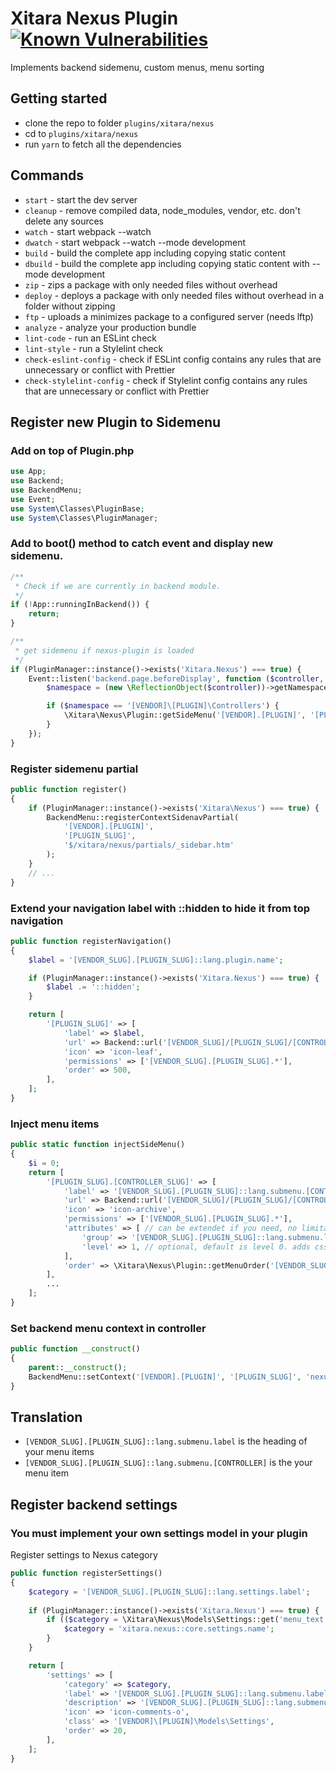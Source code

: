 # Xitara Nexus Plugin [![Known Vulnerabilities](https://snyk.io/test/github/xitara/wn-nexus-plugin/badge.svg)](https://snyk.io//test/github/xitara/wn-nexus-plugin)

Implements backend sidemenu, custom menus, menu sorting

## Getting started

- clone the repo to folder `plugins/xitara/nexus`
- cd to `plugins/xitara/nexus`
- run `yarn` to fetch all the dependencies

## Commands

- `start` - start the dev server
- `cleanup` - remove compiled data, node_modules, vendor, etc. don't delete any sources
- `watch` - start webpack --watch
- `dwatch` - start webpack --watch --mode development
- `build` - build the complete app including copying static content
- `dbuild` - build the complete app including copying static content with --mode development
- `zip` - zips a package with only needed files without overhead
- `deploy` - deploys a package with only needed files without overhead in a folder without zipping
- `ftp` - uploads a minimizes package to a configured server (needs lftp)
- `analyze` - analyze your production bundle
- `lint-code` - run an ESLint check
- `lint-style` - run a Stylelint check
- `check-eslint-config` - check if ESLint config contains any rules that are unnecessary or conflict with Prettier
- `check-stylelint-config` - check if Stylelint config contains any rules that are unnecessary or conflict with Prettier

## Register new Plugin to Sidemenu

### Add on top of Plugin.php
```php
use App;
use Backend;
use BackendMenu;
use Event;
use System\Classes\PluginBase;
use System\Classes\PluginManager;
```

### Add to boot() method to catch event and display new sidemenu.
```php
/**
 * Check if we are currently in backend module.
 */
if (!App::runningInBackend()) {
    return;
}

/**
 * get sidemenu if nexus-plugin is loaded
 */
if (PluginManager::instance()->exists('Xitara.Nexus') === true) {
    Event::listen('backend.page.beforeDisplay', function ($controller, $action, $params) {
        $namespace = (new \ReflectionObject($controller))->getNamespaceName();

        if ($namespace == '[VENDOR]\[PLUGIN]\Controllers') {
            \Xitara\Nexus\Plugin::getSideMenu('[VENDOR].[PLUGIN]', '[PLUGIN_SLUG]');
        }
    });
}
```

### Register sidemenu partial
```php
public function register()
{
    if (PluginManager::instance()->exists('Xitara\Nexus') === true) {
        BackendMenu::registerContextSidenavPartial(
            '[VENDOR].[PLUGIN]',
            '[PLUGIN_SLUG]',
            '$/xitara/nexus/partials/_sidebar.htm'
        );
    }
    // ...
}
```

### Extend your navigation label with ::hidden to hide it from top navigation
```php
public function registerNavigation()
{
    $label = '[VENDOR_SLUG].[PLUGIN_SLUG]::lang.plugin.name';

    if (PluginManager::instance()->exists('Xitara.Nexus') === true) {
        $label .= '::hidden';
    }

    return [
        '[PLUGIN_SLUG]' => [
            'label' => $label,
            'url' => Backend::url('[VENDOR_SLUG]/[PLUGIN_SLUG]/[CONTROLLER_SLUG]'),
            'icon' => 'icon-leaf',
            'permissions' => ['[VENDOR_SLUG].[PLUGIN_SLUG].*'],
            'order' => 500,
        ],
    ];
}
```

### Inject menu items
```php
public static function injectSideMenu()
{
    $i = 0;
    return [
        '[PLUGIN_SLUG].[CONTROLLER_SLUG]' => [
            'label' => '[VENDOR_SLUG].[PLUGIN_SLUG]::lang.submenu.[CONTROLLER_SLUG]',
            'url' => Backend::url('[VENDOR_SLUG]/[PLUGIN_SLUG]/[CONTROLLER_SLUG]'),
            'icon' => 'icon-archive',
            'permissions' => ['[VENDOR_SLUG].[PLUGIN_SLUG].*'],
            'attributes' => [ // can be extendet if you need, no limitations
                'group' => '[VENDOR_SLUG].[PLUGIN_SLUG]::lang.submenu.label',
                'level' => 1, // optional, default is level 0. adds css-class level-X to li
            ],
            'order' => \Xitara\Nexus\Plugin::getMenuOrder('[VENDOR_SLUG].[PLUGIN_SLUG]') + $i++,
        ],
        ...
    ];
}
```

### Set backend menu context in controller
```php
public function __construct()
{
    parent::__construct();
    BackendMenu::setContext('[VENDOR].[PLUGIN]', '[PLUGIN_SLUG]', 'nexus.[CONTROLLER_SLUG]');
}
```

## Translation

- `[VENDOR_SLUG].[PLUGIN_SLUG]::lang.submenu.label` is the heading of your menu items
- `[VENDOR_SLUG].[PLUGIN_SLUG]::lang.submenu.[CONTROLLER]` is the your menu item

## Register backend settings
### You must implement your own settings model in your plugin

Register settings to Nexus category
```php
public function registerSettings()
{
    $category = '[VENDOR_SLUG].[PLUGIN_SLUG]::lang.settings.label';
    
    if (PluginManager::instance()->exists('Xitara.Nexus') === true) {
        if (($category = \Xitara\Nexus\Models\Settings::get('menu_text')) == '') {
            $category = 'xitara.nexus::core.settings.name';
        }
    }

    return [
        'settings' => [
            'category' => $category,
            'label' => '[VENDOR_SLUG].[PLUGIN_SLUG]::lang.submenu.label',
            'description' => '[VENDOR_SLUG].[PLUGIN_SLUG]::lang.submenu.description',
            'icon' => 'icon-comments-o',
            'class' => '[VENDOR]\[PLUGIN]\Models\Settings',
            'order' => 20,
        ],
    ];
}
```
